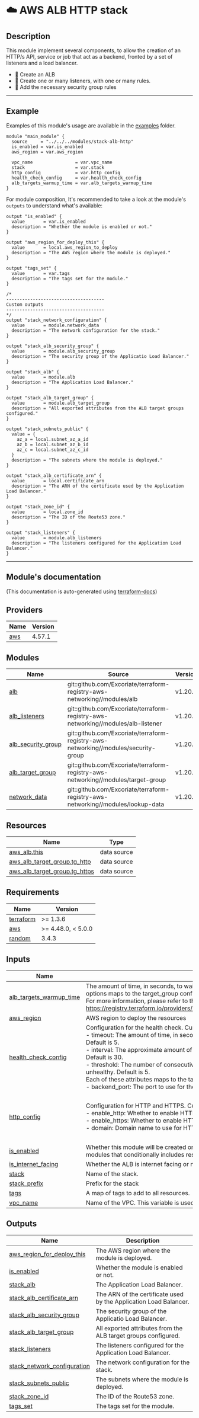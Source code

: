 <!-- BEGIN_TF_DOCS -->
# ☁️ AWS ALB HTTP stack
## Description

This module implement several components, to allow the creation of an HTTP/s API, service or job that act as a backend, fronted by a set of listeners and a load balancer.
* 🚀 Create an ALB
* 🚀 Create one or many listeners, with one or many rules.
* 🚀 Add the necessary security group rules

---
## Example
Examples of this module's usage are available in the [examples](./examples) folder.

```hcl
module "main_module" {
  source     = "../../../modules/stack-alb-http"
  is_enabled = var.is_enabled
  aws_region = var.aws_region

  vpc_name                = var.vpc_name
  stack                   = var.stack
  http_config             = var.http_config
  health_check_config     = var.health_check_config
  alb_targets_warmup_time = var.alb_targets_warmup_time
}
```

For module composition, It's recommended to take a look at the module's `outputs` to understand what's available:
```hcl
output "is_enabled" {
  value       = var.is_enabled
  description = "Whether the module is enabled or not."
}

output "aws_region_for_deploy_this" {
  value       = local.aws_region_to_deploy
  description = "The AWS region where the module is deployed."
}

output "tags_set" {
  value       = var.tags
  description = "The tags set for the module."
}

/*
-------------------------------------
Custom outputs
-------------------------------------
*/
output "stack_network_configuration" {
  value       = module.network_data
  description = "The network configuration for the stack."
}

output "stack_alb_security_group" {
  value       = module.alb_security_group
  description = "The security group of the Applicatio Load Balancer."
}

output "stack_alb" {
  value       = module.alb
  description = "The Application Load Balancer."
}

output "stack_alb_target_group" {
  value       = module.alb_target_group
  description = "All exported attributes from the ALB target groups configured."
}

output "stack_subnets_public" {
  value = {
    az_a = local.subnet_az_a_id
    az_b = local.subnet_az_b_id
    az_c = local.subnet_az_c_id
  }
  description = "The subnets where the module is deployed."
}

output "stack_alb_certificate_arn" {
  value       = local.certificate_arn
  description = "The ARN of the certificate used by the Application Load Balancer."
}

output "stack_zone_id" {
  value       = local.zone_id
  description = "The ID of the Route53 zone."
}

output "stack_listeners" {
  value       = module.alb_listeners
  description = "The listeners configured for the Application Load Balancer."
}
```
---

## Module's documentation
(This documentation is auto-generated using [terraform-docs](https://terraform-docs.io))
## Providers

| Name | Version |
|------|---------|
| <a name="provider_aws"></a> [aws](#provider\_aws) | 4.57.1 |

## Modules

| Name | Source | Version |
|------|--------|---------|
| <a name="module_alb"></a> [alb](#module\_alb) | git::github.com/Excoriate/terraform-registry-aws-networking//modules/alb | v1.20.0 |
| <a name="module_alb_listeners"></a> [alb\_listeners](#module\_alb\_listeners) | git::github.com/Excoriate/terraform-registry-aws-networking//modules/alb-listener | v1.20.0 |
| <a name="module_alb_security_group"></a> [alb\_security\_group](#module\_alb\_security\_group) | git::github.com/Excoriate/terraform-registry-aws-networking//modules/security-group | v1.20.0 |
| <a name="module_alb_target_group"></a> [alb\_target\_group](#module\_alb\_target\_group) | git::github.com/Excoriate/terraform-registry-aws-networking//modules/target-group | v1.20.0 |
| <a name="module_network_data"></a> [network\_data](#module\_network\_data) | git::github.com/Excoriate/terraform-registry-aws-networking//modules/lookup-data | v1.20.0 |

## Resources

| Name | Type |
|------|------|
| [aws_alb.this](https://registry.terraform.io/providers/hashicorp/aws/latest/docs/data-sources/alb) | data source |
| [aws_alb_target_group.tg_http](https://registry.terraform.io/providers/hashicorp/aws/latest/docs/data-sources/alb_target_group) | data source |
| [aws_alb_target_group.tg_https](https://registry.terraform.io/providers/hashicorp/aws/latest/docs/data-sources/alb_target_group) | data source |

## Requirements

| Name | Version |
|------|---------|
| <a name="requirement_terraform"></a> [terraform](#requirement\_terraform) | >= 1.3.6 |
| <a name="requirement_aws"></a> [aws](#requirement\_aws) | >= 4.48.0, < 5.0.0 |
| <a name="requirement_random"></a> [random](#requirement\_random) | 3.4.3 |

## Inputs

| Name | Description | Type | Default | Required |
|------|-------------|------|---------|:--------:|
| <a name="input_alb_targets_warmup_time"></a> [alb\_targets\_warmup\_time](#input\_alb\_targets\_warmup\_time) | The amount of time, in seconds, to wait before the first health check after the ALB is created. This<br>options maps to the target\_group configuration attribute 'slow\_start'<br>For more information, please refer to the following link: https://registry.terraform.io/providers/hashicorp/aws/latest/docs/resources/lb_target_group#slow_start | `number` | `30` | no |
| <a name="input_aws_region"></a> [aws\_region](#input\_aws\_region) | AWS region to deploy the resources | `string` | n/a | yes |
| <a name="input_health_check_config"></a> [health\_check\_config](#input\_health\_check\_config) | Configuration for the health check. Current allowed attributes are:<br>  - timeout: The amount of time, in seconds, during which no response means a failed health check. Default is 5.<br>  - interval: The approximate amount of time, in seconds, between health checks of an individual target. Default is 30.<br>  - threshold: The number of consecutive health check failures required before considering a target unhealthy. Default is 5.<br>  Each of these attributes maps to the target\_group configuration attribute 'health\_check'.<br>  - backend\_port: The port to use for the health check. Default is 8080. | <pre>object({<br>    timeout      = optional(number, 5)<br>    interval     = optional(number, 30)<br>    threshold    = optional(number, 5)<br>    backend_port = number<br>  })</pre> | <pre>{<br>  "backend_port": 8080,<br>  "interval": 30,<br>  "threshold": 3,<br>  "timeout": 3<br>}</pre> | no |
| <a name="input_http_config"></a> [http\_config](#input\_http\_config) | Configuration for HTTP and HTTPS. Current allowed attributes are:<br>  - enable\_http: Whether to enable HTTP or not. Default is true.<br>  - enable\_https: Whether to enable HTTPS or not. Default is false.<br>  - domain: Domain name to use for HTTPS. Default is empty string. | <pre>object({<br>    enable_http  = optional(bool, true)<br>    enable_https = optional(bool, false)<br>    domain       = string<br>  })</pre> | n/a | yes |
| <a name="input_is_enabled"></a> [is\_enabled](#input\_is\_enabled) | Whether this module will be created or not. It is useful, for stack-composite<br>modules that conditionally includes resources provided by this module.. | `bool` | n/a | yes |
| <a name="input_is_internet_facing"></a> [is\_internet\_facing](#input\_is\_internet\_facing) | Whether the ALB is internet facing or not. | `bool` | `true` | no |
| <a name="input_stack"></a> [stack](#input\_stack) | Name of the stack. | `string` | n/a | yes |
| <a name="input_stack_prefix"></a> [stack\_prefix](#input\_stack\_prefix) | Prefix for the stack | `string` | `"stack"` | no |
| <a name="input_tags"></a> [tags](#input\_tags) | A map of tags to add to all resources. | `map(string)` | `{}` | no |
| <a name="input_vpc_name"></a> [vpc\_name](#input\_vpc\_name) | Name of the VPC. This variable is used to fetch the VPC, Ids, subnets, etc. | `string` | n/a | yes |

## Outputs

| Name | Description |
|------|-------------|
| <a name="output_aws_region_for_deploy_this"></a> [aws\_region\_for\_deploy\_this](#output\_aws\_region\_for\_deploy\_this) | The AWS region where the module is deployed. |
| <a name="output_is_enabled"></a> [is\_enabled](#output\_is\_enabled) | Whether the module is enabled or not. |
| <a name="output_stack_alb"></a> [stack\_alb](#output\_stack\_alb) | The Application Load Balancer. |
| <a name="output_stack_alb_certificate_arn"></a> [stack\_alb\_certificate\_arn](#output\_stack\_alb\_certificate\_arn) | The ARN of the certificate used by the Application Load Balancer. |
| <a name="output_stack_alb_security_group"></a> [stack\_alb\_security\_group](#output\_stack\_alb\_security\_group) | The security group of the Applicatio Load Balancer. |
| <a name="output_stack_alb_target_group"></a> [stack\_alb\_target\_group](#output\_stack\_alb\_target\_group) | All exported attributes from the ALB target groups configured. |
| <a name="output_stack_listeners"></a> [stack\_listeners](#output\_stack\_listeners) | The listeners configured for the Application Load Balancer. |
| <a name="output_stack_network_configuration"></a> [stack\_network\_configuration](#output\_stack\_network\_configuration) | The network configuration for the stack. |
| <a name="output_stack_subnets_public"></a> [stack\_subnets\_public](#output\_stack\_subnets\_public) | The subnets where the module is deployed. |
| <a name="output_stack_zone_id"></a> [stack\_zone\_id](#output\_stack\_zone\_id) | The ID of the Route53 zone. |
| <a name="output_tags_set"></a> [tags\_set](#output\_tags\_set) | The tags set for the module. |
<!-- END_TF_DOCS -->
